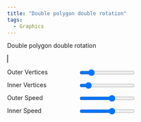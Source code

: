 ```yaml
---
title: "Double polygon double rotation"
tags:
  - Graphics
---
```


Double polygon double rotation

<style>
    canvas {
      border: 1px solid #555;
      background: #222;
    }
    .controls {
      display: flex;
      flex-direction: column;
      gap: 10px;
      margin-top: 10px;
    }
    .control {
      display: flex;
      justify-content: space-between;
      width: 300px;
    }
</style>
<canvas id="canvas" width="600" height="600"></canvas>
<div class="controls">
    <div class="control">
      <label for="outerVertices">Outer Vertices</label>
      <input type="range" id="outerVertices" min="3" max="20" value="6">
    </div>
    <div class="control">
      <label for="innerVertices">Inner Vertices</label>
      <input type="range" id="innerVertices" min="3" max="20" value="5">
    </div>
    <div class="control">
      <label for="outerSpeed">Outer Speed</label>
      <input type="range" id="outerSpeed" min="-5" max="5" value="1" step="0.1">
    </div>
    <div class="control">
      <label for="innerSpeed">Inner Speed</label>
      <input type="range" id="innerSpeed" min="-5" max="5" value="1" step="0.1">
    </div>
</div>
<script>
    const canvas = document.getElementById('canvas');
    const ctx = canvas.getContext('2d');

    const outerVerticesSlider = document.getElementById('outerVertices');
    const innerVerticesSlider = document.getElementById('innerVertices');
    const outerSpeedSlider = document.getElementById('outerSpeed');
    const innerSpeedSlider = document.getElementById('innerSpeed');

    let outerVertices = parseInt(outerVerticesSlider.value);
    let innerVertices = parseInt(innerVerticesSlider.value);
    let outerSpeed = parseFloat(outerSpeedSlider.value);
    let innerSpeed = parseFloat(innerSpeedSlider.value);

    let outerAngle = 0;
    let innerAngle = 0;

    function getPolygonVertices(centerX, centerY, radius, vertices, rotation) {
      const points = [];
      const angleStep = (Math.PI * 2) / vertices;
      for (let i = 0; i < vertices; i++) {
        const x = centerX + radius * Math.cos(rotation + i * angleStep);
        const y = centerY + radius * Math.sin(rotation + i * angleStep);
        points.push({ x, y });
      }
      return points;
    }

    function drawPolygon(points, color, shine = false) {
      ctx.beginPath();
      ctx.strokeStyle = color;
      ctx.lineWidth = 2;
      points.forEach((point, index) => {
        const nextPoint = points[(index + 1) % points.length];
        ctx.moveTo(point.x, point.y);
        ctx.lineTo(nextPoint.x, nextPoint.y);
      });
      ctx.stroke();

      // Draw vertices with shine effect
      points.forEach((point) => {
        const gradient = ctx.createRadialGradient(point.x, point.y, 1, point.x, point.y, 5);
        gradient.addColorStop(0, "white");
        gradient.addColorStop(1, color);
        ctx.fillStyle = gradient;
        ctx.beginPath();
        ctx.arc(point.x, point.y, shine ? 5 : 3, 0, Math.PI * 2);
        ctx.fill();
      });
    }

    function drawConnections(innerPoints, outerPoints) {
      ctx.beginPath();
      ctx.strokeStyle = "#666";
      ctx.lineWidth = 1;
      innerPoints.forEach((innerPoint) => {
        outerPoints.forEach((outerPoint) => {
          ctx.moveTo(innerPoint.x, innerPoint.y);
          ctx.lineTo(outerPoint.x, outerPoint.y);
        });
      });
      ctx.stroke();
    }

    function animate() {
      ctx.clearRect(0, 0, canvas.width, canvas.height);

      const centerX = canvas.width / 2;
      const centerY = canvas.height / 2;
      const outerRadius = 200;
      const innerRadius = 100;

      const outerPoints = getPolygonVertices(centerX, centerY, outerRadius, outerVertices, outerAngle);
      const innerPoints = getPolygonVertices(centerX, centerY, innerRadius, innerVertices, innerAngle);

      drawConnections(innerPoints, outerPoints);
      drawPolygon(outerPoints, "#0f0", true);
      drawPolygon(innerPoints, "#f00", true);

      outerAngle += (Math.PI / 180) * outerSpeed;
      innerAngle += (Math.PI / 180) * innerSpeed;

      requestAnimationFrame(animate);
    }

    outerVerticesSlider.addEventListener('input', () => {
      outerVertices = parseInt(outerVerticesSlider.value);
    });

    innerVerticesSlider.addEventListener('input', () => {
      innerVertices = parseInt(innerVerticesSlider.value);
    });

    outerSpeedSlider.addEventListener('input', () => {
      outerSpeed = parseFloat(outerSpeedSlider.value);
    });

    innerSpeedSlider.addEventListener('input', () => {
      innerSpeed = parseFloat(innerSpeedSlider.value);
    });

    animate();
</script>
